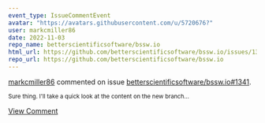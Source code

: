 ```yaml
---
event_type: IssueCommentEvent
avatar: "https://avatars.githubusercontent.com/u/5720676?"
user: markcmiller86
date: 2022-11-03
repo_name: betterscientificsoftware/bssw.io
html_url: https://github.com/betterscientificsoftware/bssw.io/issues/1341
repo_url: https://github.com/betterscientificsoftware/bssw.io
---
```


<a href='https://github.com/markcmiller86' target='_blank'>markcmiller86</a> commented on issue <a href='https://github.com/betterscientificsoftware/bssw.io/issues/1341' target='_blank'>betterscientificsoftware/bssw.io#1341</a>.

<small>Sure thing. I'll take a quick look at the content on the new branch...</small>

<a href='https://github.com/betterscientificsoftware/bssw.io/issues/1341' target='_blank'>View Comment</a>